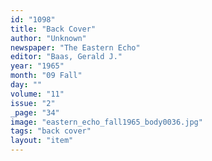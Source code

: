 ```yaml
---
id: "1098"
title: "Back Cover"
author: "Unknown"
newspaper: "The Eastern Echo"
editor: "Baas, Gerald J."
year: "1965"
month: "09 Fall"
day: ""
volume: "11"
issue: "2"
_page: "34"
image: "eastern_echo_fall1965_body0036.jpg"
tags: "back cover"
layout: "item"
---
```


